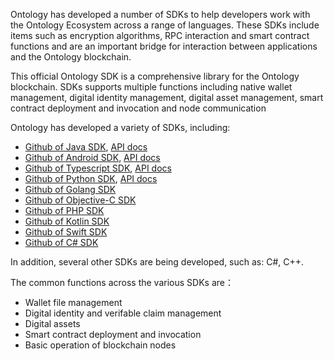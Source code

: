 
Ontology has developed a number of SDKs to help developers work with the Ontology Ecosystem across a range of languages. These SDKs include items such as encryption algorithms, RPC interaction and smart contract functions and are an important bridge for interaction between applications and the Ontology blockchain.

This official Ontology SDK is a comprehensive library for the Ontology blockchain. SDKs supports multiple functions including native wallet management, digital identity management, digital asset management, smart contract deployment and invocation and node communication

Ontology has developed a variety of SDKs, including:

* [Github of Java SDK](https://github.com/ontio/ontology-java-sdk), [API docs](https://apidoc.ont.io/javasdk/)
* [Github of Android SDK](https://github.com/ontio-community/ontology-andriod-sdk), [API docs](https://apidoc.ont.io/javasdk/)
* [Github of Typescript SDK](https://github.com/ontio/ontology-ts-sdk), [API docs](https://apidoc.ont.io/tssdk/)
* [Github of Python SDK](https://github.com/ontio/ontology-python-sdk), [API docs](https://apidoc.ont.io/pythonsdk/)
* [Github of Golang SDK](https://github.com/ontio/ontology-go-sdk)
* [Github of Objective-C SDK](https://github.com/ontio-community/ontology-oc-sdk)
* [Github of PHP SDK ](https://github.com/ontio-community/ontology-php-sdk)
* [Github of Kotlin SDK ](https://github.com/OntologyCommunityDevelopers/ontology-kotlin-sdk)
* [Github of Swift SDK](https://github.com/ontio-community/ontology-swift-sdk)
* [Github of C# SDK](https://github.com/OntologyCommunityDevelopers/ontology-csharp-sdk)

In addition, several other SDKs are being developed, such as: C#, C++.

The common functions across the various SDKs are：

* Wallet file management
* Digital identity and verifable claim management
* Digital assets
* Smart contract deployment and invocation
* Basic operation of blockchain nodes 




 
